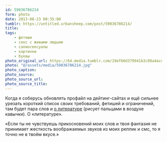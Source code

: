 ```yaml
---
id: 59036786214
form: photo
date: 2013-08-23 00:35:00
tumblr: https://untitled.urbansheep.com/post/59036786214/
title:
tags:
    - фетиши
    - секс с живыми людьми
    - сапиосексуалы
    - картинки
    - буквы
photo_original_url: https://64.media.tumblr.com/19ef60d379941b3c89a4acd785f98e0a/tumblr_mqsuz8Vb2X1s74t54o1_1280.jpg
photo: "@/assets/media/59036786214.jpg"
photo_caption:
photo_source:
photo_source_url:
photo_source_title:
---
```


<p>Когда я соберусь обновлять профайл на дейтинг-сайтах и ещё сильнее урезать короткий список своих требований, фетишей и ограничений, там будет пара слов и <a href="http://untitled.urbansheep.com/post/4532299">о литературе</a> (рисует пальцами в воздухе кавычки). О «литературе».</p>

<p>«Если ты не чувствуешь прикосновений моих слов и твоя фантазия не принимает жесткость воображаемых звуков из моих реплик и смс, то я точно не в твоём вкусе.»</p>

